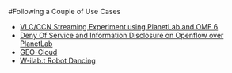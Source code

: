 
#Following a Couple of Use Cases
- [VLC/CCN Streaming Experiment using PlanetLab and OMF 6](/www/cases/vlc/)
- [Deny Of Service and Information Disclosure on Openflow over PlanetLab](/www/cases/dos/)
- [GEO-Cloud](/www/cases/geo/)
- [W-ilab.t Robot Dancing](/www/cases/robot/)
